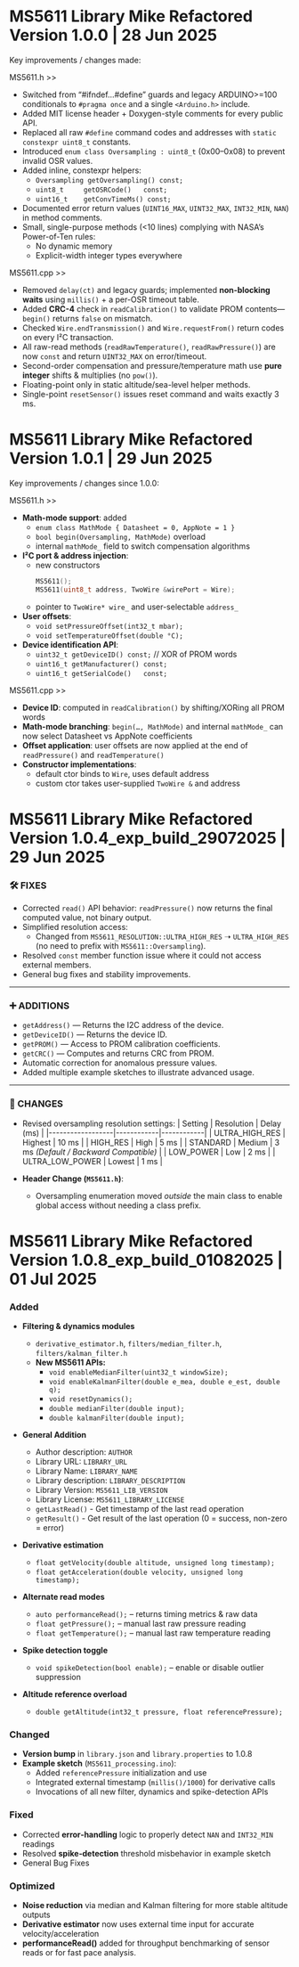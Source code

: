 MS5611 Library Mike Refactored Version 1.0.0 | 28 Jun 2025
======================================================================

Key improvements / changes made:

MS5611.h >>
  * Switched from “#ifndef…#define” guards and legacy ARDUINO>=100 conditionals to `#pragma once` and a single `<Arduino.h>` include.
  * Added MIT license header + Doxygen-style comments for every public API.
  * Replaced all raw `#define` command codes and addresses with `static constexpr uint8_t` constants.
  * Introduced `enum class Oversampling : uint8_t` (0x00–0x08) to prevent invalid OSR values.
  * Added inline, constexpr helpers:
      - `Oversampling getOversampling() const;`
      - `uint8_t     getOSRCode()   const;`  
      - `uint16_t    getConvTimeMs() const;`
  * Documented error return values (`UINT16_MAX`, `UINT32_MAX`, `INT32_MIN`, `NAN`) in method comments.
  * Small, single-purpose methods (<10 lines) complying with NASA’s Power-of-Ten rules:  
      - No dynamic memory  
      - Explicit-width integer types everywhere

MS5611.cpp >>
  * Removed `delay(ct)` and legacy guards; implemented **non-blocking waits** using `millis()` + a per-OSR timeout table.
  * Added **CRC-4** check in `readCalibration()` to validate PROM contents—`begin()` returns `false` on mismatch.
  * Checked `Wire.endTransmission()` and `Wire.requestFrom()` return codes on every I²C transaction.
  * All raw-read methods (`readRawTemperature()`, `readRawPressure()`) are now `const` and return `UINT32_MAX` on error/timeout.
  * Second-order compensation and pressure/temperature math use **pure integer** shifts & multiplies (no `pow()`).
  * Floating-point only in static altitude/sea-level helper methods.
  * Single-point `resetSensor()` issues reset command and waits exactly 3 ms.

MS5611 Library Mike Refactored Version 1.0.1 | 29 Jun 2025
======================================================================

Key improvements / changes since 1.0.0:

MS5611.h >>
  * **Math-mode support**: added
      - `enum class MathMode { Datasheet = 0, AppNote = 1 }`  
      - `bool begin(Oversampling, MathMode)` overload  
      - internal `mathMode_` field to switch compensation algorithms  
  * **I²C port & address injection**:  
      - new constructors  
        ```cpp
        MS5611();  
        MS5611(uint8_t address, TwoWire &wirePort = Wire);
        ```  
      - pointer to `TwoWire* wire_` and user-selectable `address_`  
  * **User offsets**:  
      - `void setPressureOffset(int32_t mbar);`  
      - `void setTemperatureOffset(double °C);`  
  * **Device identification API**:  
      - `uint32_t getDeviceID() const;`  // XOR of PROM words  
      - `uint16_t getManufacturer() const;`  
      - `uint16_t getSerialCode()   const;`  

MS5611.cpp >>
  * **Device ID**: computed in `readCalibration()` by shifting/XORing all PROM words  
  * **Math-mode branching**: `begin(…, MathMode)` and internal `mathMode_` can now select Datasheet vs AppNote coefficients  
  * **Offset application**: user offsets are now applied at the end of `readPressure()` and `readTemperature()`  
  * **Constructor implementations**:  
      - default ctor binds to `Wire`, uses default address  
      - custom ctor takes user-supplied `TwoWire &` and address
   
MS5611 Library Mike Refactored Version 1.0.4_exp_build_29072025 | 29 Jun 2025
======================================================================
### 🛠 FIXES
- Corrected `read()` API behavior: `readPressure()` now returns the final computed value, not binary output.
- Simplified resolution access:
  - Changed from `MS5611_RESOLUTION::ULTRA_HIGH_RES` ➝ `ULTRA_HIGH_RES` (no need to prefix with `MS5611::Oversampling`).
- Resolved `const` member function issue where it could not access external members.
- General bug fixes and stability improvements.

---

### ➕ ADDITIONS
- `getAddress()` — Returns the I2C address of the device.
- `getDeviceID()` — Returns the device ID.
- `getPROM()` — Access to PROM calibration coefficients.
- `getCRC()` — Computes and returns CRC from PROM.
- Automatic correction for anomalous pressure values.
- Added multiple example sketches to illustrate advanced usage.

---

### 🔁 CHANGES
- Revised oversampling resolution settings:
  | Setting           | Resolution | Delay (ms) |
  |------------------|------------|------------|
  | ULTRA_HIGH_RES   | Highest    | 10 ms      |
  | HIGH_RES         | High       | 5 ms       |
  | STANDARD         | Medium     | 3 ms _(Default / Backward Compatible)_ |
  | LOW_POWER        | Low        | 2 ms       |
  | ULTRA_LOW_POWER  | Lowest     | 1 ms       |

- **Header Change (`MS5611.h`)**:
  - Oversampling enumeration moved *outside* the main class to enable global access without needing a class prefix.

MS5611 Library Mike Refactored Version 1.0.8_exp_build_01082025 | 01 Jul 2025
======================================================================
### Added
- **Filtering & dynamics modules**  
  - `derivative_estimator.h`, `filters/median_filter.h`, `filters/kalman_filter.h`  
  - **New MS5611 APIs:**  
    - `void enableMedianFilter(uint32_t windowSize);`  
    - `void enableKalmanFilter(double e_mea, double e_est, double q);`  
    - `void resetDynamics();`  
    - `double medianFilter(double input);`  
    - `double kalmanFilter(double input);`  
- **General Addition**
  - Author description: `AUTHOR`
  - Library URL: `LIBRARY_URL`
  - Library Name: `LIBRARY_NAME`
  - Library description: `LIBRARY_DESCRIPTION`
  - Library Version: `MS5611_LIB_VERSION`
  - Library License: `MS5611_LIBRARY_LICENSE`
  - `getLastRead()` - Get timestamp of the last read operation
  - `getResult()` - Get result of the last operation (0 = success, non-zero = error)

- **Derivative estimation**  
  - `float getVelocity(double altitude, unsigned long timestamp);`  
  - `float getAcceleration(double velocity, unsigned long timestamp);`

- **Alternate read modes**  
  - `auto performanceRead();`       – returns timing metrics & raw data  
  - `float getPressure();`          – manual last raw pressure reading  
  - `float getTemperature();`       – manual last raw temperature reading

- **Spike detection toggle**  
  - `void spikeDetection(bool enable);` – enable or disable outlier suppression

- **Altitude reference overload**  
  - `double getAltitude(int32_t pressure, float referencePressure);`

### Changed
- **Version bump** in `library.json` and `library.properties` to 1.0.8  
- **Example sketch** (`MS5611_processing.ino`):  
  - Added `referencePressure` initialization and use  
  - Integrated external timestamp (`millis()/1000`) for derivative calls  
  - Invocations of all new filter, dynamics and spike-detection APIs  

### Fixed
- Corrected **error‐handling** logic to properly detect `NAN` and `INT32_MIN` readings  
- Resolved **spike‐detection** threshold misbehavior in example sketch
- General Bug Fixes

### Optimized
- **Noise reduction** via median and Kalman filtering for more stable altitude outputs  
- **Derivative estimator** now uses external time input for accurate velocity/acceleration  
- **performanceRead()** added for throughput benchmarking of sensor reads  or for fast pace analysis.
